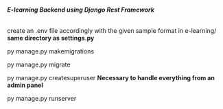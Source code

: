 ###### **E-learning Backend using Django Rest Framework**

create an .env file accordingly with the given sample format in e-learning/    **same directory as settings.py**

py manage.py makemigrations

py manage.py migrate

py manage.py createsuperuser **Necessary to handle everything from an admin panel**

py manage.py runserver
